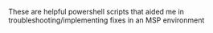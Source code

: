 These are helpful powershell scripts that aided me in troubleshooting/implementing fixes in an MSP environment

